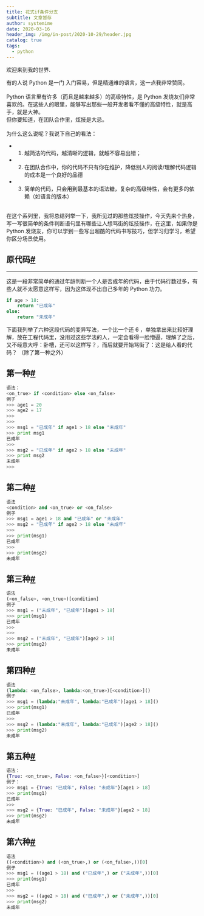```yaml
---
title: 花式if条件分支
subtitle: 文章暂存
author: systemime
date: 2020-03-16
header_img: /img/in-post/2020-10-29/header.jpg
catalog: true
tags:
  - python
---
```


欢迎来到我的世界.

<!-- more -->

有的人说 Python 是一门 入门容易，但是精通难的语言，这一点我非常赞同。<br />
<br />Python 语言里有许多（而且是越来越多）的高级特性，是 Python 发烧友们非常喜欢的。在这些人的眼里，能够写出那些一般开发者看不懂的高级特性，就是高手，就是大神。<br />但你要知道，在团队合作里，炫技是大忌。<br />
<br />为什么这么说呢？我说下自己的看法：

- 1. 越简洁的代码，越清晰的逻辑，就越不容易出错；
- 2. 在团队合作中，你的代码不只有你在维护，降低别人的阅读/理解代码逻辑的成本是一个良好的品德
- 3. 简单的代码，只会用到最基本的语法糖，复杂的高级特性，会有更多的依赖（如语言的版本）


<br />在这个系列里，我将总结列举一下，我所见过的那些炫技操作，今天先来个热身，写一写很简单的条件判断语句里有哪些让人想骂街的炫技操作，在这里，如果你是 Python 发烧友，你可以学到一些写出超酷的代码书写技巧，但学习归学习，希望你区分场景使用。
<a name="TEY7X"></a>
## 原代码[#](https://www.cnblogs.com/wongbingming/p/12604421.html#idx_0)

---

这是一段非常简单的通过年龄判断一个人是否成年的代码，由于代码行数过多，有些人就不太愿意这样写，因为这体现不出自己多年的 Python 功力。
```python
if age > 18:
    return "已成年"
else:
    return "未成年"
```
下面我列举了六种这段代码的变异写法，一个比一个还 6 ，单独拿出来比较好理解，放在工程代码里，没用过这些学法的人，一定会看得一脸懵逼，理解了之后，又不经意大呼：卧槽，还可以这样写？，而后就要开始骂街了：这是给人看的代码？ （除了第一种之外）
<a name="idx_1"></a>
## 第一种[#](https://www.cnblogs.com/wongbingming/p/12604421.html#idx_1)
```python
语法：
<on_true> if <condition> else <on_false> 
例子
>>> age1 = 20
>>> age2 = 17
>>> 
>>> 
>>> msg1 = "已成年" if age1 > 18 else "未成年"
>>> print msg1
已成年
>>> 
>>> msg2 = "已成年" if age2 > 18 else "未成年"
>>> print msg2
未成年
>>>
```
<a name="idx_2"></a>
## 第二种[#](https://www.cnblogs.com/wongbingming/p/12604421.html#idx_2)
```python
语法
<condition> and <on_true> or <on_false>
例子
>>> msg1 = age1 > 18 and "已成年" or "未成年"
>>> msg2 = "已成年" if age2 > 18 else "未成年"
>>> 
>>> print(msg1)
已成年
>>> 
>>> print(msg2)
未成年
```
<a name="idx_3"></a>
## 第三种[#](https://www.cnblogs.com/wongbingming/p/12604421.html#idx_3)
```python
语法
(<on_false>, <on_true>)[condition]
例子
>>> msg1 = ("未成年", "已成年")[age1 > 18]
>>> print(msg1)
已成年
>>> 
>>> 
>>> msg2 = ("未成年", "已成年")[age2 > 18]
>>> print(msg2)
未成年
```
<a name="idx_4"></a>
## 第四种[#](https://www.cnblogs.com/wongbingming/p/12604421.html#idx_4)
```python
语法
(lambda: <on_false>, lambda:<on_true>)[<condition>]()
例子
>>> msg1 = (lambda:"未成年", lambda:"已成年")[age1 > 18]()
>>> print(msg1)
已成年
>>> 
>>> msg2 = (lambda:"未成年", lambda:"已成年")[age2 > 18]()
>>> print(msg2)
未成年
```
<a name="idx_5"></a>
## 第五种[#](https://www.cnblogs.com/wongbingming/p/12604421.html#idx_5)
```python
语法：
{True: <on_true>, False: <on_false>}[<condition>]
例子：
>>> msg1 = {True: "已成年", False: "未成年"}[age1 > 18]
>>> print(msg1)
已成年
>>> 
>>> msg2 = {True: "已成年", False: "未成年"}[age2 > 18]
>>> print(msg2)
未成年
```
<a name="idx_6"></a>
## 第六种[#](https://www.cnblogs.com/wongbingming/p/12604421.html#idx_6)
```python
语法
((<condition>) and (<on_true>,) or (<on_false>,))[0]
例子
>>> msg1 = ((age1 > 18) and ("已成年",) or ("未成年",))[0]
>>> print(msg1)
已成年
>>> 
>>> msg2 = ((age2 > 18) and ("已成年",) or ("未成年",))[0]
>>> print(msg2)
未成年
```


